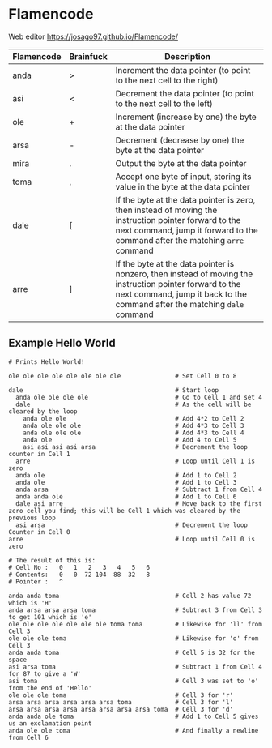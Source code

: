 # Flamencode

Web editor https://josago97.github.io/Flamencode/

| Flamencode | Brainfuck |  Description |  
|---|---|---|
| anda | > | Increment the data pointer (to point to the next cell to the right) |
| asi | < | Decrement the data pointer (to point to the next cell to the left) |
| ole | + | Increment (increase by one) the byte at the data pointer |
| arsa | - | Decrement (decrease by one) the byte at the data pointer |
| mira | . | Output the byte at the data pointer |
| toma | , | Accept one byte of input, storing its value in the byte at the data pointer |
| dale | [ | If the byte at the data pointer is zero, then instead of moving the instruction pointer forward to the next command, jump it forward to the command after the matching `arre` command |
| arre | ] | If the byte at the data pointer is nonzero, then instead of moving the instruction pointer forward to the next command, jump it back to the command after the matching `dale` command |

## Example Hello World
```
# Prints Hello World!

ole ole ole ole ole ole ole ole               # Set Cell 0 to 8
			
dale                                          # Start loop
  anda ole ole ole ole                        # Go to Cell 1 and set 4
  dale                                        # As the cell will be cleared by the loop
    anda ole ole                              # Add 4*2 to Cell 2
    anda ole ole ole                          # Add 4*3 to Cell 3
    anda ole ole ole                          # Add 4*3 to Cell 4
    anda ole                                  # Add 4 to Cell 5
    asi asi asi asi arsa                      # Decrement the loop counter in Cell 1
  arre                                        # Loop until Cell 1 is zero
  anda ole                                    # Add 1 to Cell 2
  anda ole                                    # Add 1 to Cell 3
  anda arsa                                   # Subtract 1 from Cell 4
  anda anda ole                               # Add 1 to Cell 6
  dale asi arre                               # Move back to the first zero cell you find; this will be Cell 1 which was cleared by the previous loop
  asi arsa                                    # Decrement the loop Counter in Cell 0
arre                                          # Loop until Cell 0 is zero

# The result of this is:
# Cell No :   0   1   2   3   4   5   6
# Contents:   0   0  72 104  88  32   8
# Pointer :   ^

anda anda toma                                # Cell 2 has value 72 which is 'H'
anda arsa arsa arsa toma                      # Subtract 3 from Cell 3 to get 101 which is 'e'
ole ole ole ole ole ole ole toma toma         # Likewise for 'll' from Cell 3
ole ole ole toma                              # Likewise for 'o' from Cell 3
anda anda toma                                # Cell 5 is 32 for the space
asi arsa toma                                 # Subtract 1 from Cell 4 for 87 to give a 'W'
asi toma                                      # Cell 3 was set to 'o' from the end of 'Hello'
ole ole ole toma                              # Cell 3 for 'r'
arsa arsa arsa arsa arsa arsa toma            # Cell 3 for 'l'
arsa arsa arsa arsa arsa arsa arsa arsa toma  # Cell 3 for 'd'
anda anda ole toma                            # Add 1 to Cell 5 gives us an exclamation point
anda ole ole toma                             # And finally a newline from Cell 6
```
